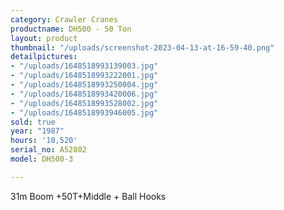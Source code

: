 ```yaml
---
category: Crawler Cranes
productname: DH500 - 50 Ton
layout: product
thumbnail: "/uploads/screenshot-2023-04-13-at-16-59-40.png"
detailpictures:
- "/uploads/1648518993139003.jpg"
- "/uploads/1648518993222001.jpg"
- "/uploads/1648518993250004.jpg"
- "/uploads/1648518993420006.jpg"
- "/uploads/1648518993528002.jpg"
- "/uploads/1648518993946005.jpg"
sold: true
year: "1987"
hours: '10,520'
serial_no: A52802
model: DH500-3

---
```

31m Boom +50T+Middle + Ball Hooks